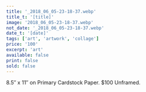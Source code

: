 ```yaml
---
title: '_2018_06_05-23-18-37.webp'
title_t: '[title]'
image: '2018_06_05-23-18-37.webp'
not_date: '_2018_06_05-23-18-37.webp'
date_t: '[date]'
tags: ['art', 'artwork', 'collage']
price: '100'
excerpt: 'art'
available: false
print: false
sold: false
---
```



8.5″ x 11″ on Primary Cardstock Paper.
$100 Unframed.
